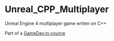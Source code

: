# Unreal_CPP_Multiplayer
Unreal Engine 4 multiplayer game writen on C++

Part of a <a href="https://www.udemy.com/course/unrealmultiplayer/">GameDev.tv cource</a>
